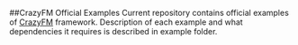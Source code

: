 ##CrazyFM Official Examples
Current repository contains official examples of [CrazyFM](https://github.com/CrazyFlasher/crazyfm) framework.
Description of each example and what dependencies it requires is described in example folder.